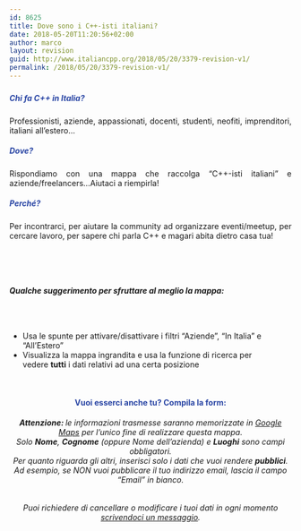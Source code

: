 ```yaml
---
id: 8625
title: Dove sono i C++-isti italiani?
date: 2018-05-20T11:20:56+02:00
author: marco
layout: revision
guid: http://www.italiancpp.org/2018/05/20/3379-revision-v1/
permalink: /2018/05/20/3379-revision-v1/
---
```

<h5 style="color: red; text-align: center;">
</h5>

<h5 style="text-align: justify;">
  <span style="color: #2945a4;">Chi fa C++ in Italia?</span>
</h5>

<p style="text-align: justify;">
  Professionisti, aziende, appassionati, docenti, studenti, neofiti, imprenditori, italiani all’estero&#8230;<span style="color: #ffffff;"> </span>
</p>

<h5 style="text-align: justify;">
  <span style="color: #2945a4;">Dove?</span>
</h5>

<p style="text-align: justify;">
  Rispondiamo con una mappa che raccolga &#8220;C++-isti italiani&#8221; e aziende/freelancers&#8230;Aiutaci a riempirla!
</p>

<h5 style="text-align: justify;">
  <span style="color: #2945a4;">Perché?</span>
</h5>

<p style="text-align: justify;">
  Per incontrarci, per aiutare la community ad organizzare eventi/meetup, per cercare lavoro, per sapere chi parla C++ e magari abita dietro casa tua!
</p>

<span style="color: #ffffff;"> </span>

<div>
  <p>
  </p>
</div>

<span style="color: #ffffff;"> </span>

<h5 style="text-align: left;">
  Qualche suggerimento per sfruttare al meglio la mappa:
</h5>

<h5 style="text-align: left;">
  <span style="color: #ffffff;">  </span>
</h5>

  * Usa le spunte per attivare/disattivare i filtri &#8220;Aziende&#8221;, &#8220;In Italia&#8221; e &#8220;All&#8217;Estero&#8221;
  * Visualizza la mappa ingrandita e usa la funzione di ricerca per vedere **tutti** i dati relativi ad una certa posizione

&nbsp;

<h4 style="text-align: center;">
  <span style="color: #2945a4;">Vuoi esserci anche tu? Compila la form:</span>
</h4>

<h6 style="text-align: center;">
  <strong>Attenzione: </strong>le informazioni trasmesse saranno memorizzate in <a href="http://maps.google.it" target="_blank" rel="noopener noreferrer">Google Maps</a> per l&#8217;unico fine di realizzare questa mappa.<br /> Solo <strong>Nome</strong>, <strong>Cognome</strong> (oppure Nome dell&#8217;azienda) e <strong>Luoghi</strong> sono campi obbligatori.<br /> Per quanto riguarda gli altri, inserisci solo i dati che vuoi rendere <strong>pubblici</strong>. Ad esempio, se NON vuoi pubblicare il tuo indirizzo email, lascia il campo &#8220;Email&#8221; in bianco.
</h6>

<h6 style="text-align: center;">
  Puoi richiedere di cancellare o modificare i tuoi dati in ogni momento <a href="http://www.italiancpp.org/chi-siamo/contattaci/" target="_blank" rel="noopener noreferrer">scrivendoci un messaggio</a>.
</h6>

<span style="color: #ffffff;"> </span>